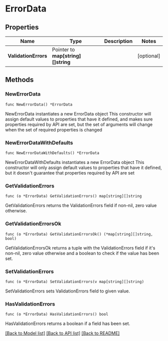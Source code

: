 # ErrorData

## Properties

Name | Type | Description | Notes
------------ | ------------- | ------------- | -------------
**ValidationErrors** | Pointer to **map[string][]string** |  | [optional] 

## Methods

### NewErrorData

`func NewErrorData() *ErrorData`

NewErrorData instantiates a new ErrorData object
This constructor will assign default values to properties that have it defined,
and makes sure properties required by API are set, but the set of arguments
will change when the set of required properties is changed

### NewErrorDataWithDefaults

`func NewErrorDataWithDefaults() *ErrorData`

NewErrorDataWithDefaults instantiates a new ErrorData object
This constructor will only assign default values to properties that have it defined,
but it doesn't guarantee that properties required by API are set

### GetValidationErrors

`func (o *ErrorData) GetValidationErrors() map[string][]string`

GetValidationErrors returns the ValidationErrors field if non-nil, zero value otherwise.

### GetValidationErrorsOk

`func (o *ErrorData) GetValidationErrorsOk() (*map[string][]string, bool)`

GetValidationErrorsOk returns a tuple with the ValidationErrors field if it's non-nil, zero value otherwise
and a boolean to check if the value has been set.

### SetValidationErrors

`func (o *ErrorData) SetValidationErrors(v map[string][]string)`

SetValidationErrors sets ValidationErrors field to given value.

### HasValidationErrors

`func (o *ErrorData) HasValidationErrors() bool`

HasValidationErrors returns a boolean if a field has been set.


[[Back to Model list]](../README.md#documentation-for-models) [[Back to API list]](../README.md#documentation-for-api-endpoints) [[Back to README]](../README.md)


